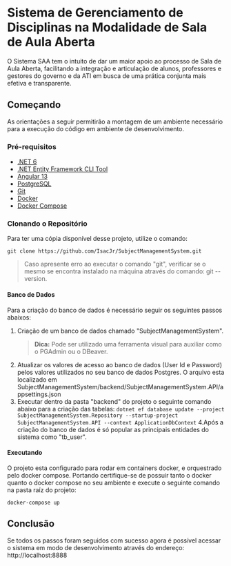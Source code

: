 # Sistema de Gerenciamento de Disciplinas na Modalidade de Sala de Aula Aberta

O Sistema SAA tem o intuito de dar um maior apoio ao processo de Sala de Aula Aberta, facilitando a integração e articulação de alunos, professores e gestores do governo e da ATI em busca de uma prática conjunta mais efetiva e transparente.

## Começando

As orientações a seguir permitirão a montagem de um ambiente necessário para a execução do código em ambiente de desenvolvimento.

### Pré-requisitos

- [.NET 6](https://dotnet.microsoft.com/en-us/download/dotnet)
- [.NET Entity Framework CLI Tool](https://docs.microsoft.com/pt-br/ef/core/cli/dotnet)
- [Angular 13](https://angular.io/cli)
- [PostgreSQL](https://www.postgresql.org/)
- [Git](https://git-scm.com/book/pt-br/v2/Come%C3%A7ando-Instalando-o-Git)
- [Docker](https://www.docker.com)
- [Docker Compose](https://docs.docker.com/compose/)

### Clonando o Repositório

Para ter uma cópia disponível desse projeto, utilize o comando:

```
git clone https://github.com/IsacJr/SubjectManagementSystem.git
```

> Caso apresente erro ao executar o comando "git", verificar se o mesmo se encontra instalado na máquina através do comando: git --version.

#### Banco de Dados

Para a criação do banco de dados é necessário seguir os seguintes passos abaixos:

1.  Criação de um banco de dados chamado "SubjectManagementSystem".
    > **Dica:** Pode ser utilizado uma ferramenta visual para auxiliar como o PGAdmin ou o DBeaver.
2.  Atualizar os valores de acesso ao banco de dados (User Id e Password) pelos valores utilizados no seu banco de dados Postgres. O arquivo esta localizado em SubjectManagementSystem/backend/SubjectManagementSystem.API/appsettings.json
3.  Executar dentro da pasta "backend" do projeto o seguinte comando abaixo para a criação das tabelas:
    `dotnet ef database update --project SubjectManagementSystem.Repository --startup-project SubjectManagementSystem.API --context ApplicationDbContext`
    4.Após a criação do banco de dados é só popular as principais entidades do sistema como "tb_user".

#### Executando

O projeto esta configurado para rodar em containers docker, e orquestrado pelo docker compose. Portando certifique-se de possuir tanto o docker quanto o docker compose no seu ambiente e execute o seguinte comando na pasta raíz do projeto:

```
docker-compose up
```

## Conclusão

Se todos os passos foram seguidos com sucesso agora é possível acessar o sistema em modo de desenvolvimento através do endereço: http://localhost:8888
